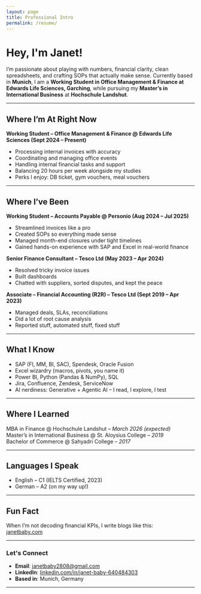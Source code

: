 ```yaml
---
layout: page
title: Professional Intro
permalink: /resume/
---
```


# Hey, I'm Janet!

I’m passionate about playing with numbers, financial clarity, clean spreadsheets, and crafting SOPs that actually make sense. Currently based in **Munich**, I am a **Working Student in Office Management & Finance at Edwards Life Sciences, Garching**, while pursuing my **Master’s in International Business** at **Hochschule Landshut**.

---

## Where I’m At Right Now

**Working Student – Office Management & Finance @ Edwards Life Sciences (Sept 2024 – Present)**  
- Processing internal invoices with accuracy  
- Coordinating and managing office events  
- Handling internal financial tasks and support  
- Balancing 20 hours per week alongside my studies  
- Perks I enjoy: DB ticket, gym vouchers, meal vouchers  

---

## Where I’ve Been

**Working Student – Accounts Payable @ Personio (Aug 2024 – Jul 2025)**  
- Streamlined invoices like a pro  
- Created SOPs so everything made sense  
- Managed month-end closures under tight timelines  
- Gained hands-on experience with SAP and Excel in real-world finance  

**Senior Finance Consultant – Tesco Ltd (May 2023 – Apr 2024)**  
- Resolved tricky invoice issues  
- Built dashboards  
- Chatted with suppliers, sorted disputes, and kept the peace  

**Associate – Financial Accounting (R2R) – Tesco Ltd (Sept 2019 – Apr 2023)**  
- Managed deals, SLAs, reconciliations  
- Did a lot of root cause analysis  
- Reported stuff, automated stuff, fixed stuff  

---

## What I Know

- SAP (FI, MM, BI, SAC), Spendesk, Oracle Fusion  
- Excel wizardry (macros, pivots, you name it)  
- Power BI, Python (Pandas & NumPy), SQL  
- Jira, Confluence, Zendesk, ServiceNow  
- AI nerdiness: Generative + Agentic AI – I read, I explore, I test  

---

## Where I Learned

MBA in Finance @ Hochschule Landshut – *March 2026 (expected)*  
Master’s in International Business @ St. Aloysius College – *2019*  
Bachelor of Commerce @ Sahyadri College – *2017*  

---

## Languages I Speak

- English – C1 (IELTS Certified, 2023)  
- German – A2 (on my way up!)  

---

## Fun Fact

When I’m not decoding financial KPIs, I write blogs like this:  
[janetbaby.com](https://janetbaby.github.io/janet-blog)

---

### Let's Connect

- **Email**: janetbaby2808@gmail.com  
- **LinkedIn**: [linkedin.com/in/janet-baby-640484303](https://www.linkedin.com/in/janet-baby-640484303)  
- **Based in**: Munich, Germany  

---
